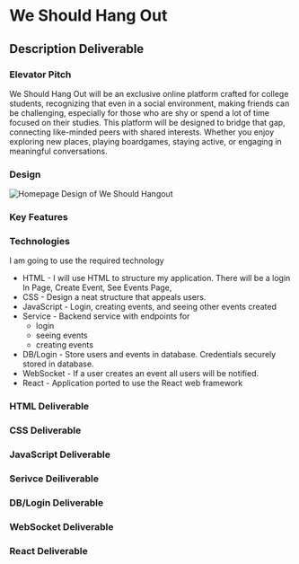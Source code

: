 # We Should Hang Out


## Description Deliverable


### Elevator Pitch
We Should Hang Out will be an exclusive online platform crafted for college students, recognizing that even in a social environment, making friends can be challenging, especially for those who are shy or spend a lot of time focused on their studies. This platform will be designed to bridge that gap, connecting like-minded peers with shared interests. Whether you enjoy exploring new places, playing boardgames, staying active, or engaging in meaningful conversations.

### Design
![Homepage Design of We Should Hangout]("startup\sketches.png")


### Key Features

### Technologies
I am going to use the required technology
+ HTML - I will use HTML to structure my application. There will be a login In Page, Create Event, See Events Page,
+ CSS - Design a neat structure that appeals users. 
+ JavaScript - Login, creating events, and seeing other events created
+ Service - Backend service with endpoints for 
    + login
    + seeing events
    + creating events 
+ DB/Login - Store users and events in database. Credentials securely stored in database.
+ WebSocket - If a user creates an event all users will be notified. 
+ React - Application ported to use the React web framework

### HTML Deliverable
### CSS Deliverable
### JavaScript Deliverable
### Serivce Deiliverable
### DB/Login Deliverable
### WebSocket Deliverable
### React Deliverable
